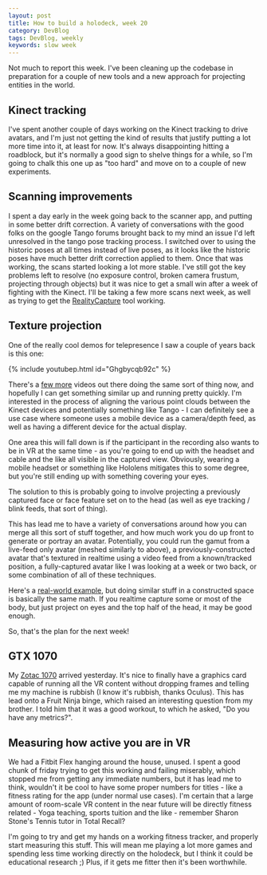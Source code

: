 ```yaml
---
layout: post
title: How to build a holodeck, week 20
category: DevBlog
tags: DevBlog, weekly
keywords: slow week
---
```


Not much to report this week. I've been cleaning up the codebase
in preparation for a couple of new tools and a new approach for
projecting entities in the world.

## Kinect tracking

I've spent another couple of days working on the Kinect tracking to drive
avatars, and I'm just not getting the kind of results that justify putting
a lot more time into it, at least for now. It's always disappointing hitting
a roadblock, but it's normally a good sign to shelve things for a while, so
I'm going to chalk this one up as "too hard" and move on to a couple of new
experiments.

## Scanning improvements

I spent a day early in the week going back to the scanner app, and putting in
some better drift correction. A variety of conversations with the good folks on
the google Tango forums brought back to my mind an issue I'd left unresolved in the
tango pose tracking process. I switched over to using the historic poses at all times
instead of live poses, as it looks like the historic poses have much better drift
correction applied to them. Once that was working, the scans started looking a lot
more stable. I've still got the key problems left to resolve (no exposure control,
broken camera frustum, projecting through objects) but it was nice to get a small
win after a week of fighting with the Kinect. I'll be taking a few more scans
next week, as well as trying to get the [RealityCapture](https://www.capturingreality.com/) tool working.

## Texture projection

One of the really cool demos for telepresence I saw a couple of years
back is this one:

{% include youtubep.html id="Ghgbycqb92c" %}

There's a [few more](https://www.youtube.com/watch?v=UyJ6P-gnBwM) videos
out there doing the same sort of thing now, and hopefully I can get something
similar up and running pretty quickly. I'm interested in the process of aligning
the various point clouds between the Kinect devices and potentially something
like Tango - I can definitely see a use case where someone uses a mobile device
as a camera/depth feed, as well as having a different device for the actual display.

One area this will fall down is if the participant in the recording also wants
to be in VR at the same time - as you're going to end up with the headset and cable
and the like all visible in the captured view. Obviously, wearing a mobile headset
or something like Hololens mitigates this to some degree, but you're still ending
up with something covering your eyes.

The solution to this is probably going to involve projecting a previously captured
face or face feature set on to the head (as well as eye tracking / blink feeds, that
sort of thing). 

This has lead me to have a variety of conversations around how you can merge
all this sort of stuff together, and how much work you do up front to generate or
portray an avatar. Potentially, you could run the gamut from a live-feed only avatar
(meshed similarly to above), a previously-constructed avatar that's textured in realtime
using a video feed from a known/tracked position, a fully-captured avatar like
I was looking at a week or two back, or some combination of all of these techniques.

Here's a [real-world example](https://vimeo.com/103425574), but doing similar stuff in a constructed
space is basically the same math. If you realtime capture some or most of the body, but just
project on eyes and the top half of the head, it may be good enough.

So, that's the plan for the next week!

## GTX 1070

My [Zotac 1070](https://www.zotac.com/us/product/graphics_card/GeForce-GTX-1070/all) arrived
yesterday. It's nice to finally have a graphics card capable of running all the VR content
without dropping frames and telling me my machine is rubbish (I know it's rubbish, thanks
Oculus). This has lead onto a Fruit Ninja binge, which raised an interesting question from
my brother. I told him that it was a good workout, to which he asked, "Do you have any
metrics?".

## Measuring how active you are in VR

We had a Fitbit Flex hanging around the house, unused. I spent a good chunk of friday trying
to get this working and failing miserably, which stopped me from getting any immediate numbers,
but it has lead me to think, wouldn't it be cool to have some proper numbers for titles - like
a fitness rating for the app (under normal use cases). I'm certain that a large amount of room-scale
VR content in the near future will be directly fitness related - Yoga teaching, sports
tuition and the like - remember Sharon Stone's Tennis tutor in Total Recall?

I'm going to try and get my hands on a working fitness tracker, and properly start measuring
this stuff. This will mean me playing a lot more games and spending less time working directly
on the holodeck, but I think it could be educational research ;) Plus, if it gets me fitter
then it's been worthwhile.



